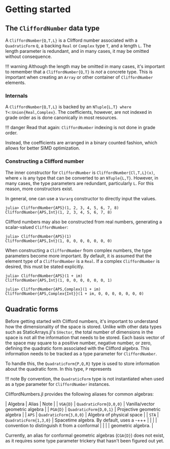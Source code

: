 # Getting started

## The `CliffordNumber` data type

A `CliffordNumber{Q,T,L}` is a Clifford number associated with a `QuadraticForm` `Q`, a backing
`Real` or `Complex` type `T`, and a length `L`. The length parameter is redundant, and in many
cases, it may be omitted without consequence.

!!! warning Although the length may be omitted in many cases, it's important to remember that a
`CliffordNumber{Q,T}` is *not* a concrete type. This is important when creating an `Array` or other
container of `CliffordNumber` elements.

### Internals

A `CliffordNumber{Q,T,L}` is backed by an `NTuple{L,T} where T<:Union{Real,Complex}`. The
coefficients, however, are not indexed in grade order as is done canonically in most resources.

!!! danger Read that again: `CliffordNumber` indexing is not done in grade order.

Instead, the coefficients are arranged in a binary counted fashion, which allows for better SIMD
optimization.

### Constructing a Clifford number

The inner constructor for `CliffordNumber` is `CliffordNumber{Cl,T,L}(x)`, where `x` is any type
that can be converted to an `NTuple{L,T}`. However, in many cases, the type parameters are
redundant, particularly `L`. For this reason, more constructors exist.

In general, one can use a `Vararg` constructor to directly input the values.
```julia-repl
julia> CliffordNumber{APS}(1, 2, 3, 4, 5, 6, 7, 8)
CliffordNumber{APS,Int}(1, 2, 3, 4, 5, 6, 7, 8)
```
Clifford numbers may also be constructed from real numbers, generating a scalar-valued
`CliffordNumber`:
```julia-repl
julia> CliffordNumber{APS}(1)
CliffordNumber{APS,Int}(1, 0, 0, 0, 0, 0, 0, 0)
```
When constructing a `CliffordNumber` from complex numbers, the type parameters become more
important. By default, it is assumed that the element type of a `CliffordNumber` is a `Real`. If
a complex `CliffordNumber` is desired, this must be stated explicitly.
```julia-repl
julia> CliffordNumber{APS}(1 + im)
CliffordNumber{APS,Int}(1, 0, 0, 0, 0, 0, 0, 1)

julia> CliffordNumber{APS,Complex}(1 + im)
CliffordNumber{APS,Complex{Int}}(1 + im, 0, 0, 0, 0, 0, 0, 0)
```

## Quadratic forms

Before getting started with Clifford numbers, it's important to understand how the dimensionality
of the space is stored. Unlike with other data types such as StaticArrays.jl's `SVector`, the
total number of dimensions in the space is not all the information that needs to be stored. Each
basis vector of the space may square to a positive number, negative number, or zero, defining the
quadratic form associated with the Clifford algebra. This information needs to be tracked as a type
parameter for `CliffordNumber`.

To handle this, the `QuadraticForm{P,Q,R}` type is used to store information about the quadratic
form. In this type, `P` represents

!!! note By convention, the `QuadraticForm` type is not instantiated when used as a type parameter
for `CliffordNumber` instances.

CliffordNumbers.jl provides the following aliases for common algebras:

| Algebra    | Alias                  | Note                                           |
| `VGA{D}`   | `QuadraticForm{D,0,0}` | Vanilla/vector geometric algebra               |
| `PGA{D}`   | `QuadraticForm{D,0,1}` | Projective geometric algebra                   |
| `APS`      | `QuadraticForm{3,0,0}` | Algebra of physical space                      |
| `STA`      | `QuadraticForm{1,3,0}` | Spacetime algebra. By default, uses a -+++     |
|            |                        | convention to distinguish it from a conformal  |
|            |                        | geometric algebra.                             |

Currently, an alias for conformal geometric algebras (`CGA{D}`) does not exist, as it requires some
type parameter trickery that hasn't been figured out yet.
